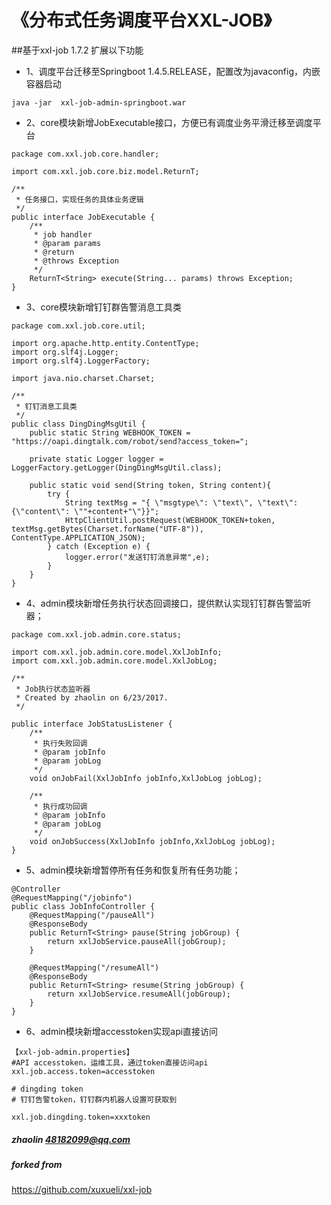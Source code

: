 # 《分布式任务调度平台XXL-JOB》

##基于xxl-job 1.7.2 扩展以下功能
- 1、调度平台迁移至Springboot 1.4.5.RELEASE，配置改为javaconfig，内嵌容器启动
```
java -jar  xxl-job-admin-springboot.war
```
- 2、core模块新增JobExecutable接口，方便已有调度业务平滑迁移至调度平台
```
package com.xxl.job.core.handler;

import com.xxl.job.core.biz.model.ReturnT;

/**
 * 任务接口，实现任务的具体业务逻辑
 */
public interface JobExecutable {
    /**
     * job handler
     * @param params
     * @return
     * @throws Exception
     */
    ReturnT<String> execute(String... params) throws Exception;
}
```
- 3、core模块新增钉钉群告警消息工具类
```
package com.xxl.job.core.util;

import org.apache.http.entity.ContentType;
import org.slf4j.Logger;
import org.slf4j.LoggerFactory;

import java.nio.charset.Charset;

/**
 * 钉钉消息工具类
 */
public class DingDingMsgUtil {
    public static String WEBHOOK_TOKEN = "https://oapi.dingtalk.com/robot/send?access_token=";

    private static Logger logger = LoggerFactory.getLogger(DingDingMsgUtil.class);

    public static void send(String token, String content){
        try {
            String textMsg = "{ \"msgtype\": \"text\", \"text\": {\"content\": \""+content+"\"}}";
            HttpClientUtil.postRequest(WEBHOOK_TOKEN+token, textMsg.getBytes(Charset.forName("UTF-8")), ContentType.APPLICATION_JSON);
        } catch (Exception e) {
            logger.error("发送钉钉消息异常",e);
        }
    }
}
```
- 4、admin模块新增任务执行状态回调接口，提供默认实现钉钉群告警监听器；
```
package com.xxl.job.admin.core.status;

import com.xxl.job.admin.core.model.XxlJobInfo;
import com.xxl.job.admin.core.model.XxlJobLog;

/**
 * Job执行状态监听器
 * Created by zhaolin on 6/23/2017.
 */

public interface JobStatusListener {
    /**
     * 执行失败回调
     * @param jobInfo
     * @param jobLog
     */
    void onJobFail(XxlJobInfo jobInfo,XxlJobLog jobLog);

    /**
     * 执行成功回调
     * @param jobInfo
     * @param jobLog
     */
    void onJobSuccess(XxlJobInfo jobInfo,XxlJobLog jobLog);
}
```
- 5、admin模块新增暂停所有任务和恢复所有任务功能；
```
@Controller
@RequestMapping("/jobinfo")
public class JobInfoController {
    @RequestMapping("/pauseAll")
    @ResponseBody
    public ReturnT<String> pause(String jobGroup) {
        return xxlJobService.pauseAll(jobGroup);
    }
    
    @RequestMapping("/resumeAll")
    @ResponseBody
    public ReturnT<String> resume(String jobGroup) {
        return xxlJobService.resumeAll(jobGroup);
    }
}
```
- 6、admin模块新增accesstoken实现api直接访问

```
【xxl-job-admin.properties】
#API accesstoken，运维工具，通过token直接访问api
xxl.job.access.token=accesstoken

# dingding token
# 钉钉告警token，钉钉群内机器人设置可获取到

xxl.job.dingding.token=xxxtoken
```

##### zhaolin 48182099@qq.com
##### forked from 
https://github.com/xuxueli/xxl-job
